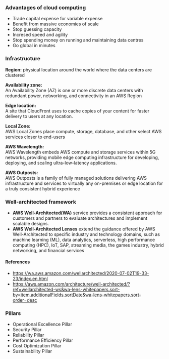### Advantages of cloud computing

- Trade capital expense for variable expense
- Benefit from massive economies of scale
- Stop guessing capacity
- Incresed speed and agility
- Stop spending money on running and maintaining data centres
- Go global in minutes

### Infrastructure

<b>Region:</b>
 physical location around the world where the data centers are clustered
 
<b>Availability zone:</b>\
An Availability Zone (AZ) is one or more discrete data centers with redundant power, networking, and connectivity in an AWS Region

<b>Edge location:</b>\
A site that CloudFront uses to cache copies of your content for faster delivery to users at any location.

<b>Local Zone:</b>\
AWS Local Zones place compute, storage, database, and other select AWS services closer to end-users

<b>AWS Wavelength:</b>\
AWS Wavelength embeds AWS compute and storage services within 5G networks, providing mobile edge computing infrastructure for developing, deploying, and scaling ultra-low-latency applications.

<b>AWS Outposts:</b>\
AWS Outposts is a family of fully managed solutions delivering AWS infrastructure and services to virtually any on-premises or edge location for a truly consistent hybrid experience

### Well-architected framework

- <b>AWS Well-Architected(WA)</b> service provides a consistent approach for customers and partners to evaluate architectures and implement scalable designs.
- <b>AWS Well-Architected Lenses</b> extend the guidance offered by AWS Well-Architected to specific industry and technology domains, such as machine learning (ML), data analytics, serverless, high performance computing (HPC), IoT, SAP, streaming media, the games industry, hybrid networking, and financial services

#### References

- https://wa.aws.amazon.com/wellarchitected/2020-07-02T19-33-23/index.en.html
- https://aws.amazon.com/architecture/well-architected/?ref=wellarchitected-ws&wa-lens-whitepapers.sort-by=item.additionalFields.sortDate&wa-lens-whitepapers.sort-order=desc

    
 ### Pillars
 - Operational Excellence Pillar 
 - Security Pillar
 - Reliability Pillar
 - Performance Efficiency Pillar
 - Cost Optimization Pillar
 - Sustainability Pillar  
